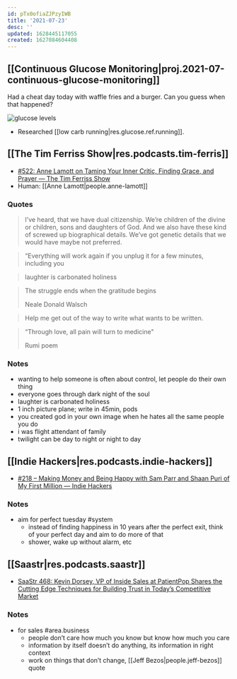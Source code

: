 ```yaml
---
id: pTx0ofiaZJPzyIWB
title: '2021-07-23'
desc: ''
updated: 1628445117055
created: 1627084604408
---
```



## [[Continuous Glucose Monitoring|proj.2021-07-continuous-glucose-monitoring]]

Had a cheat day today with waffle fries and a burger. Can you guess when that happened?

![glucose levels](https://kevinslin-images.s3.us-west-2.amazonaws.com/images/D73D2AD1-14B5-436B-9D17-06CD4CF7CE9C.png)

- Researched [[low carb running|res.glucose.ref.running]].

## [[The Tim Ferriss Show|res.podcasts.tim-ferris]]
- [#522: Anne Lamott on Taming Your Inner Critic, Finding Grace, and Prayer — The Tim Ferriss Show](https://overcast.fm/+KebtmHOww)
- Human: [[Anne Lamott|people.anne-lamott]]

### Quotes
> I’ve heard, that we have dual citizenship. We’re children of the divine or children, sons and daughters of God. And we also have these kind of screwed up biographical details. We’ve got genetic details that we would have maybe not preferred. 

>  “Everything will work again if you unplug it for a few minutes, including you

> laughter is carbonated holiness

> The struggle ends when the gratitude begins
> 
>  Neale Donald Walsch

> Help me get out of the way to write what wants to be written.

>  “Through love, all pain will turn to medicine"
> 
>  Rumi poem

### Notes
- wanting to help someone is often about control, let people do their own thing
- everyone goes through dark night of the soul
- laughter is carbonated holiness  
- 1 inch picture plane; write in 45min, pods
- you created god in your own image when he hates all the same people you do
- i was flight attendant of family
- twilight can be day to night or night to day

## [[Indie Hackers|res.podcasts.indie-hackers]]
- [#218 – Making Money and Being Happy with Sam Parr and Shaan Puri of My First Million — Indie Hackers](https://overcast.fm/+JmiMmWh4g)

### Notes
- aim for perfect tuesday #system
  - instead of finding happiness in 10 years after the perfect exit, think of your perfect day and aim to do more of that
  - shower, wake up without alarm, etc

## [[Saastr|res.podcasts.saastr]]
- [SaaStr 468: Kevin Dorsey, VP of Inside Sales at PatientPop Shares the Cutting Edge Techniques for Building Trust in Today’s Competitive Market](https://overcast.fm/+OOu-hfAy8)

### Notes
- for sales #area.business
  - people don’t care how much you know but know how much you care
  - information by itself doesn’t do anything, its information in right context 
  - work on things that don’t change, [[Jeff Bezos|people.jeff-bezos]] quote
